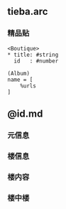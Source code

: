 

## tieba.arc

### 精品贴

```arc
<Boutique>
* title: #string
  id   : #number
```


```arc
(Album)
name = [
    %urls
]
```


## @id.md

### 元信息


### 楼信息


### 楼内容



### 楼中楼


